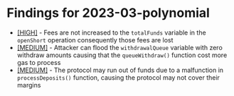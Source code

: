 # Findings for 2023-03-polynomial 

- [[HIGH]]([HIGH]-Fees_are_not_increased_to_the_'''totalFunds'''_variable_in_the_'''openShort'''_operation_consequently_those_fees_are_lost/README.md) - Fees are not increased to the ```totalFunds``` variable in the ```openShort``` operation consequently those fees are lost
- [[MEDIUM]]([MEDIUM]-Attacker_can_flood_the_'''withdrawalQueue'''_variable_with_zero_withdraw_amounts_causing_that_the_'''queueWithdraw()'''_function_cost_more_gas_to_process/README.md) - Attacker can flood the ```withdrawalQueue``` variable with zero withdraw amounts causing that the ```queueWithdraw()``` function cost more gas to process
- [[MEDIUM]]([MEDIUM]-The_protocol_may_run_out_of_funds_due_to_a_malfunction_in_'''processDeposits()'''_function,_causing_the_protocol_may_not_cover_their_margins/README.md) - The protocol may run out of funds due to a malfunction in ```processDeposits()``` function, causing the protocol may not cover their margins

